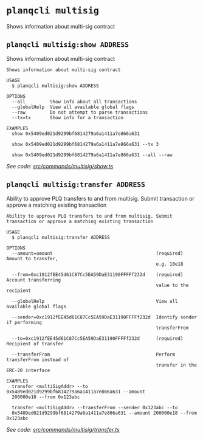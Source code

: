 # `planqcli multisig`

Shows information about multi-sig contract


## `planqcli multisig:show ADDRESS`

Shows information about multi-sig contract

```
Shows information about multi-sig contract

USAGE
  $ planqcli multisig:show ADDRESS

OPTIONS
  --all         Show info about all transactions
  --globalHelp  View all available global flags
  --raw         Do not attempt to parse transactions
  --tx=tx       Show info for a transaction

EXAMPLES
  show 0x5409ed021d9299bf6814279a6a1411a7e866a631

  show 0x5409ed021d9299bf6814279a6a1411a7e866a631 --tx 3

  show 0x5409ed021d9299bf6814279a6a1411a7e866a631 --all --raw
```

_See code: [src/commands/multisig/show.ts](https://github.com/planq-network/planq-sdk/tree/master/packages/cli/src/commands/multisig/show.ts)_

## `planqcli multisig:transfer ADDRESS`

Ability to approve PLQ transfers to and from multisig. Submit transaction or approve a matching existing transaction

```
Ability to approve PLQ transfers to and from multisig. Submit transaction or approve a matching existing transaction

USAGE
  $ planqcli multisig:transfer ADDRESS

OPTIONS
  --amount=amount                                      (required) Amount to transfer,
                                                       e.g. 10e18

  --from=0xc1912fEE45d61C87Cc5EA59DaE31190FFFFf232d    (required) Account transferring
                                                       value to the recipient

  --globalHelp                                         View all available global flags

  --sender=0xc1912fEE45d61C87Cc5EA59DaE31190FFFFf232d  Identify sender if performing
                                                       transferFrom

  --to=0xc1912fEE45d61C87Cc5EA59DaE31190FFFFf232d      (required) Recipient of transfer

  --transferFrom                                       Perform transferFrom instead of
                                                       transfer in the ERC-20 interface

EXAMPLES
  transfer <multiSigAddr> --to 0x5409ed021d9299bf6814279a6a1411a7e866a631 --amount
  200000e18 --from 0x123abc

  transfer <multiSigAddr> --transferFrom --sender 0x123abc --to
  0x5409ed021d9299bf6814279a6a1411a7e866a631 --amount 200000e18 --from 0x123abc
```

_See code: [src/commands/multisig/transfer.ts](https://github.com/planq-network/planq-sdk/tree/master/packages/cli/src/commands/multisig/transfer.ts)_
